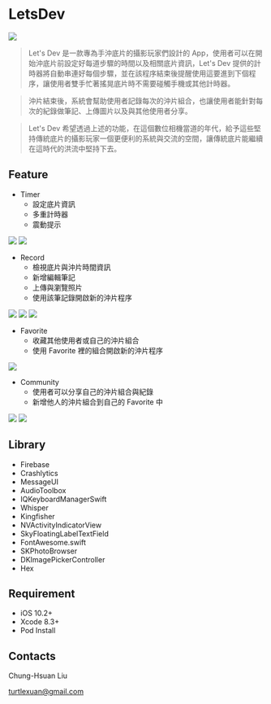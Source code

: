 # LetsDev

![](https://cloud.githubusercontent.com/assets/12083776/25850124/acf02fa4-34f3-11e7-9c44-fd715d42e3d1.png)

>Let's Dev 是一款專為手沖底片的攝影玩家們設計的 App，使用者可以在開始沖底片前設定好每道步驟的時間以及相關底片資訊，Let's Dev 提供的計時器將自動串連好每個步驟，並在該程序結束後提醒使用這要進到下個程序，讓使用者雙手忙著搖晃底片時不需要碰觸手機或其他計時器。

>沖片結束後，系統會幫助使用者記錄每次的沖片組合，也讓使用者能針對每次的紀錄做筆記、上傳圖片以及與其他使用者分享。

>Let's Dev 希望透過上述的功能，在這個數位相機當道的年代，給予這些堅持傳統底片的攝影玩家一個更便利的系統與交流的空間，讓傳統底片能繼續在這時代的洪流中堅持下去。

## Feature
* Timer
  * 設定底片資訊
  * 多重計時器
  * 震動提示

![](https://cloud.githubusercontent.com/assets/12083776/25850127/ae1a20f6-34f3-11e7-8c82-815f16b63bd7.png)
![](https://cloud.githubusercontent.com/assets/12083776/25850236/14b651d6-34f4-11e7-87ad-16c0002f90fc.png)

* Record
  * 檢視底片與沖片時間資訊
  * 新增編輯筆記
  * 上傳與瀏覽照片
  * 使用該筆記錄開啟新的沖片程序

![](https://cloud.githubusercontent.com/assets/12083776/25850129/af54e938-34f3-11e7-9dbc-311e50e23319.png)
![](https://cloud.githubusercontent.com/assets/12083776/25850429/cf28ec54-34f4-11e7-874c-a26c75e3e2b2.png)
![](https://cloud.githubusercontent.com/assets/12083776/25850820/5edfd9f6-34f6-11e7-8c2d-33fd04e4a23e.png)

* Favorite
  * 收藏其他使用者或自己的沖片組合
  * 使用 Favorite 裡的組合開啟新的沖片程序

![](https://cloud.githubusercontent.com/assets/12083776/25850136/b3e679f8-34f3-11e7-86cf-9378d1facd38.png)

* Community
  * 使用者可以分享自己的沖片組合與紀錄
  * 新增他人的沖片組合到自己的 Favorite 中

![](https://cloud.githubusercontent.com/assets/12083776/25850135/b3e6757a-34f3-11e7-884a-1fc7ac9d6dd4.png)
![](https://cloud.githubusercontent.com/assets/12083776/25860503/55368e22-3514-11e7-8d3a-4a849c0b549b.png)

## Library
* Firebase
* Crashlytics
* MessageUI
* AudioToolbox
* IQKeyboardManagerSwift
* Whisper
* Kingfisher
* NVActivityIndicatorView
* SkyFloatingLabelTextField
* FontAwesome.swift
* SKPhotoBrowser
* DKImagePickerController
* Hex

## Requirement
* iOS 10.2+
* Xcode 8.3+
* Pod Install

## Contacts
Chung-Hsuan Liu

<turtlexuan@gmail.com>
